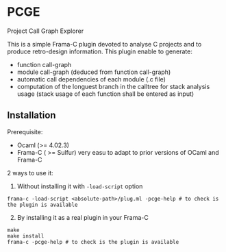 # PCGE
Project Call Graph Explorer

This is a simple Frama-C plugin devoted to analyse C projects and to produce retro-design information. 
This plugin enable to generate:
  - function call-graph
  - module call-graph (deduced from function call-graph)
  - automatic call dependencies of each module (.c file)
  - computation of the longuest branch in the calltree for stack analysis usage (stack usage of each function shall be entered as input)
  
  ## Installation
  
  Prerequisite:
  - Ocaml (>= 4.02.3)
  - Frama-C ( >= Sulfur)
very easu to adapt to prior versions of OCaml and Frama-C

2 ways to use it:
1. Without installing it with `-load-script` option
```shell
frama-c -load-script <absolute-path>/plug.ml -pcge-help # to check is the plugin is available
````
2. By installing it as a real plugin in your Frama-C
```shell
make
make install
frama-c -pcge-help # to check is the plugin is available
````

